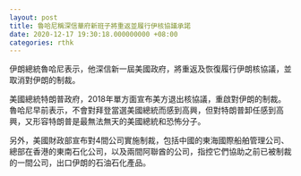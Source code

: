 ```yaml
---
layout: post
title: 魯哈尼稱深信華府新班子將重返並履行伊核協議承諾
date: 2020-12-17 19:30:18.000000000 +08:00
categories: rthk
---
```


伊朗總統魯哈尼表示，他深信新一屆美國政府，將重返及恢復履行伊朗核協議，並取消對伊朗的制裁。

美國總統特朗普政府，2018年單方面宣布美方退出核協議，重啟對伊朗的制裁。魯哈尼早前表示，不會對拜登當選美國總統而感到高興，但對特朗普卸任感到高興，又形容特朗普是最無法無天的美國總統和恐怖分子。

另外，美國財政部宣布對4間公司實施制裁，包括中國的東海國際船舶管理公司、總部在香港的東南石化公司，以及兩間阿聯酋的公司，指控它們協助之前已被制裁的一間公司，出口伊朗的石油石化產品。
